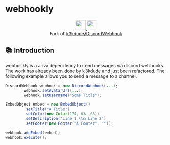 # webhookly


<div align="center">
  <a href="https://www.oracle.com/java/">
    <img
      src="https://img.shields.io/badge/Written%20in-java-%23EF4041?style=for-the-badge"
      height="30"
    />
  </a>
  <a href="https://jitpack.io/#micartey/webhookly/master-SNAPSHOT">
    <img
      src="https://img.shields.io/badge/jitpack-master-%2321f21?style=for-the-badge"
      height="30"
    />
  </a>
</div>

<div align="center">
    Fork of <a href="https://gist.github.com/k3kdude/fba6f6b37594eae3d6f9475330733bdb">k3kdude/DiscordWebhook</a>
</div>

## 📚 Introduction

webhookly is a Java dependency to send messages via discord webhooks.
The work has already been done by [k3kdude](https://github.com/k3kdude) and just been refactored.
The following example allows you to send a message to a channel.

```java
DiscordWebhook webhook = new DiscordWebhook(...);
        webhook.setAvatarUrl(...);
        webhook.setUsername("Some Title");

EmbedObject embed = new EmbedObject()
        .setTitle("A Title")
        .setColor(new Color(174, 63 ,65))
        .setDescription("Line 1 \\n Line 2")
        .setFooter(new Footer("A Footer", ""));

webhook.addEmbed(embed);
webhook.execute();
```
